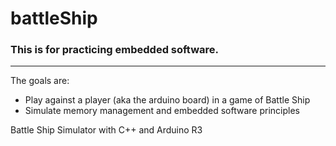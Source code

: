 # battleShip



### This is for practicing embedded software. 

---

The goals are:

- Play against a player (aka the arduino board) in a game of Battle Ship
- Simulate memory management and embedded software principles 

Battle Ship Simulator with C++ and Arduino R3
